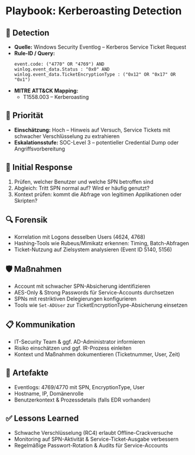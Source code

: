# Playbook: Kerberoasting Detection

## 🧠 Detection
- **Quelle:** Windows Security Eventlog – Kerberos Service Ticket Request
- **Rule-ID / Query:**
  ```elasticsearch
  event.code: ("4770" OR "4769") AND 
  winlog.event_data.Status : "0x0" AND 
  winlog.event_data.TicketEncryptionType : ("0x12" OR "0x17" OR "0x1")
  ```
- **MITRE ATT&CK Mapping:**  
  - T1558.003 – Kerberoasting

## 📌 Priorität
- **Einschätzung:** Hoch – Hinweis auf Versuch, Service Tickets mit schwacher Verschlüsselung zu extrahieren
- **Eskalationsstufe:** SOC-Level 3 – potentieller Credential Dump oder Angriffsvorbereitung

## 🚨 Initial Response
1. Prüfen, welcher Benutzer und welche SPN betroffen sind
2. Abgleich: Tritt SPN normal auf? Wird er häufig genutzt?
3. Kontext prüfen: kommt die Abfrage von legitimen Applikationen oder Skripten?

## 🔍 Forensik
- Korrelation mit Logons desselben Users (4624, 4768)
- Hashing-Tools wie Rubeus/Mimikatz erkennen: Timing, Batch-Abfragen
- Ticket-Nutzung auf Zielsystem analysieren (Event ID 5140, 5156)

## 🛡️ Maßnahmen
- Account mit schwacher SPN-Absicherung identifizieren
- AES-Only & Strong Passwords für Service-Accounts durchsetzen
- SPNs mit restriktiven Delegierungen konfigurieren
- Tools wie `Set-ADUser` zur TicketEncryptionType-Absicherung einsetzen

## 📋 Kommunikation
- IT-Security Team & ggf. AD-Administrator informieren
- Risiko einschätzen und ggf. IR-Prozess einleiten
- Kontext und Maßnahmen dokumentieren (Ticketnummer, User, Zeit)

## 📁 Artefakte
- Eventlogs: 4769/4770 mit SPN, EncryptionType, User
- Hostname, IP, Domänenrolle
- Benutzerkontext & Prozessdetails (falls EDR vorhanden)

## ✅ Lessons Learned
- Schwache Verschlüsselung (RC4) erlaubt Offline-Crackversuche
- Monitoring auf SPN-Aktivität & Service-Ticket-Ausgabe verbessern
- Regelmäßige Passwort-Rotation & Audits für Service-Accounts